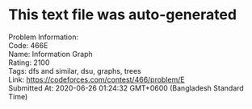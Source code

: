 # This text file was auto-generated  
  
Problem Information:  
Code: 466E  
Name: Information Graph  
Rating: 2100  
Tags: dfs and similar, dsu, graphs, trees  
Link: https://codeforces.com/contest/466/problem/E  
Submitted At: 2020-06-26 01:24:32 GMT+0600 (Bangladesh Standard Time)  
